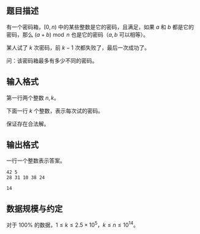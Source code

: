 ## 题目描述

有一个密码箱，$[0,n)$ 中的某些整数是它的密码，且满足，如果 $a$ 和 $b$ 都是它的密码，那么 $(a+b)\bmod n$ 也是它的密码（$a,b$ 可以相等）。

某人试了 $k$ 次密码，前 $k-1$ 次都失败了，最后一次成功了。

问：该密码箱最多有多少不同的密码。

## 输入格式

第一行两个整数 $n,k$。

下面一行 $k$ 个整数，表示每次试的密码。

保证存在合法解。

## 输出格式

一行一个整数表示答案。

```input1
42 5
28 31 10 38 24
```

```output1
14
```

## 数据规模与约定

对于 $100\%$ 的数据，$1\leq k\leq 2.5\times 10^5$，$k\leq n\leq 10^{14}$。

